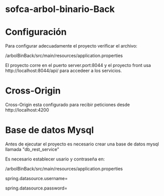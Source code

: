 # sofca-arbol-binario-Back

# Configuración

Para configurar adecuadamente el proyecto verificar el archivo:

/arbolBinBack/src/main/resources/application.properties

El proyecto corre en el puerto server.port:8044 y el proyecto front usa http://localhost:8044/api/ para accedeer a los servicios.

# Cross-Origin

Cross-Origin esta configurado para recibir peticiones desde http://localhost:4200

# Base de datos Mysql

Antes de ejecutar el proyecto es necesario crear una base de datos mysql llamada "db_rest_service"

Es necesario establecer usario y contraseña en:

/arbolBinBack/src/main/resources/application.properties

spring.datasource.username=

spring.datasource.password=
